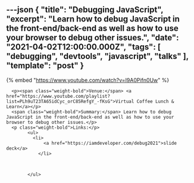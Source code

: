 ---json
{
  "title": "Debugging JavaScript",
  "excerpt": "Learn how to debug JavaScript in the front-end/back-end as well as how to use your browser to debug other issues.",
  "date": "2021-04-02T12:00:00.000Z",
  "tags": [
    "debugging",
    "devtools",
    "javascript",
    "talks"
  ],
  "template": "post"
}
---

{% embed "https://www.youtube.com/watch?v=I9A0Pifn0Uw" %}
      
      <p><span class="weight-bold">Venue:</span> <a href="https://www.youtube.com/playlist?list=PLh9uT23TA65idCyc_orC85RefgY_-fKsG">Virtual Coffee Lunch & Learn</a></p>
      <span class="weight-bold">Summary:</span> Learn how to debug JavaScript in the front-end/back-end as well as how to use your browser to debug other issues.</p>
      <p class="weight-bold">Links:</p>
            <ul>
              <li>
                  <a href="https://iamdeveloper.com/debug2021">slide deck</a>
                </li>
              

              
            </ul>
